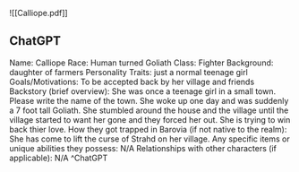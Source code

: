 ![[Calliope.pdf]]

## ChatGPT
  
Name: Calliope 
Race: Human turned Goliath 
Class: Fighter 
Background: daughter of farmers 
Personality Traits: just a normal teenage girl 
Goals/Motivations: To be accepted back by her village and friends 
Backstory (brief overview): She was once a teenage girl in a small town. Please write the name of the town. She woke up one day and was suddenly a 7 foot tall Goliath. She stumbled around the house and the village until the village started to want her gone and they forced her out. She is trying to win back thier love. 
How they got trapped in Barovia (if not native to the realm): She has come to lift the curse of Strahd on her village. 
Any specific items or unique abilities they possess: N/A Relationships with other characters (if applicable): N/A
^ChatGPT